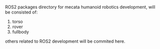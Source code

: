ROS2 packages directory for mecata humanoid robotics development, will be consisted of:
1. torso
2. rover
3. fullbody

others related to ROS2 development will be commited here.
